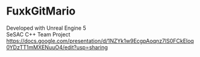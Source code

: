 # FuxkGitMario

Developed with Unreal Engine 5 <br>
SeSAC C++ Team Project
https://docs.google.com/presentation/d/1NZYk1w9EcgpAoqnz7lS0FCkEloq0YDzTT1mMXENuuO4/edit?usp=sharing
